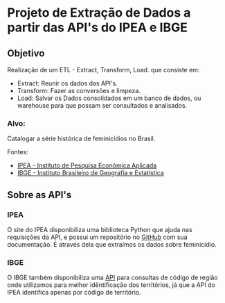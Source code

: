 # Projeto de Extração de Dados a partir das API's do IPEA e IBGE

## Objetivo
Realização de um ETL - Extract, Transform, Load. que consiste em:
  * Extract: Reunir os dados das API's.
  * Transform: Fazer as conversões e limpeza.
  * Load: Salvar os Dados consolidados em um banco de dados, ou warehouse para que possam ser consultados e analisados.

### Alvo:
Catalogar a série histórica de feminicídios no Brasil.

Fontes: 
* [IPEA - Instituto de Pesquisa Econômica Aplicada](http://www.ipeadata.gov.br)
* [IBGE - Instituto Brasileiro de Geografia e Estatística](https://www.ibge.gov.br/)

## Sobre as API's
### IPEA
O site do IPEA disponibiliza uma biblioteca Python que ajuda nas requisições da API, e possui um repositório no [GitHub](https://github.com/luanborelli/ipeadatapy/) com sua documentação. É através dela que extraímos os dados sobre feminicídio.

### IBGE
O IBGE também disponibiliza uma [API](https://servicodados.ibge.gov.br/api/docs/localidades) para consultas de código de região onde utilizamos para melhor idêntificação dos territórios, já que a API do IPEA identifica apenas por código de território. 
